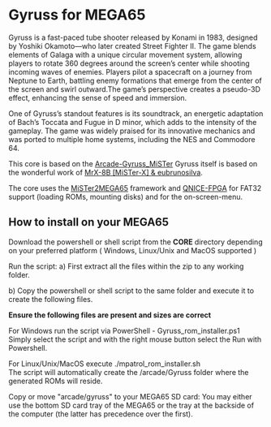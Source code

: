 Gyruss for MEGA65
=================

Gyruss is a fast-paced tube shooter released by Konami in 1983, designed by Yoshiki Okamoto—who later created Street Fighter II. The game blends elements of Galaga with a unique circular movement system, allowing players to rotate 360 degrees around the screen’s center while shooting incoming waves of enemies. Players pilot a spacecraft on a journey from Neptune to Earth, battling enemy formations that emerge from the center of the screen and swirl outward.The game’s perspective creates a pseudo-3D effect, enhancing the sense of speed and immersion.

One of Gyruss’s standout features is its soundtrack, an energetic adaptation of Bach’s Toccata and Fugue in D minor, which adds to the intensity of the gameplay. The game was widely praised for its innovative mechanics and was ported to multiple home systems, including the NES and Commodore 64.

This core is based on the
[Arcade-Gyruss_MiSTer](https://github.com/sho3string/MiSTer-Arcade-Gyruss)
Gyruss itself is based on the wonderful work of [MrX-8B [MiSTer-X] & eubrunosilva](AUTHORS).

The core uses the [MiSTer2MEGA65](https://github.com/sy2002/MiSTer2MEGA65)
framework and [QNICE-FPGA](https://github.com/sy2002/QNICE-FPGA) for
FAT32 support (loading ROMs, mounting disks) and for the
on-screen-menu.

How to install on your MEGA65
-----------------------------
Download the powershell or shell script from the **CORE** directory depending on your preferred platform ( Windows, Linux/Unix and MacOS supported )

Run the script: a) First extract all the files within the zip to any working folder.

b) Copy the powershell or shell script to the same folder and execute it to create the following files.

**Ensure the following files are present and sizes are correct**  


For Windows run the script via PowerShell - Gyruss_rom_installer.ps1  
Simply select the script and with the right mouse button select the Run with Powershell.

For Linux/Unix/MacOS execute ./mpatrol_rom_installer.sh  
The script will automatically create the /arcade/Gyruss folder where the generated ROMs will reside.  

Copy or move "arcade/gyruss" to your MEGA65 SD card: You may either use the bottom SD card tray of the MEGA65 or the tray at the backside of the computer (the latter has precedence over the first).  
